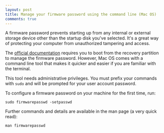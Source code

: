 ```yaml
---
layout: post
title: Manage your firmware password using the command line (Mac OS)
comments: true
---
```


A firmware password prevents starting up from any internal or external storage device other than the startup disk you've selected. It's a great way of protecting your computer from unauthorized tampering and access.

The [official documentation](https://support.apple.com/en-us/HT204455) requires you to boot from the recovery partition to manage the firmware password. However, Mac OS comes with a command line tool that makes it quicker and easier if you are familiar with the terminal.

This tool needs administrative privileges. You must prefix your commands with `sudo` and will be prompted for your user account password.

To configure a firmware password on your machine for the first time, run:

```shell
sudo firmwarepasswd -setpasswd
```

Further commands and details are available in the man page (a very quick read):

```shell
man firmwarepasswd
```
